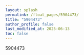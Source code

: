 ```yaml
---
layout: splash
permalink: /float_pages/5904473/
title: "5904473"
author_profile: false
last_modified_at: 2025-06-13
toc: false
---
```

 
5904473
